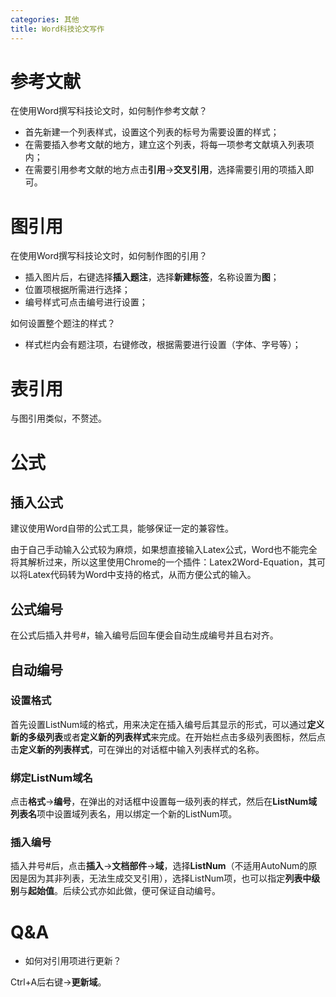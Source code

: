 ```yaml
---
categories: 其他
title: Word科技论文写作
---
```


# 参考文献

在使用Word撰写科技论文时，如何制作参考文献？

- 首先新建一个列表样式，设置这个列表的标号为需要设置的样式；
- 在需要插入参考文献的地方，建立这个列表，将每一项参考文献填入列表项内；
- 在需要引用参考文献的地方点击**引用**→**交叉引用**，选择需要引用的项插入即可。

# 图引用

在使用Word撰写科技论文时，如何制作图的引用？

- 插入图片后，右键选择**插入题注**，选择**新建标签**，名称设置为**图**；
- 位置项根据所需进行选择；
- 编号样式可点击编号进行设置；

如何设置整个题注的样式？

- 样式栏内会有题注项，右键修改，根据需要进行设置（字体、字号等）；

# 表引用

与图引用类似，不赘述。

# 公式

## 插入公式

建议使用Word自带的公式工具，能够保证一定的兼容性。

由于自己手动输入公式较为麻烦，如果想直接输入Latex公式，Word也不能完全将其解析过来，所以这里使用Chrome的一个插件：Latex2Word-Equation，其可以将Latex代码转为Word中支持的格式，从而方便公式的输入。

## 公式编号

在公式后插入井号#，输入编号后回车便会自动生成编号并且右对齐。

## 自动编号

### 设置格式

首先设置ListNum域的格式，用来决定在插入编号后其显示的形式，可以通过**定义新的多级列表**或者**定义新的列表样式**来完成。在开始栏点击多级列表图标，然后点击**定义新的列表样式**，可在弹出的对话框中输入列表样式的名称。

### 绑定ListNum域名

点击**格式**→**编号**，在弹出的对话框中设置每一级列表的样式，然后在**ListNum域列表名**项中设置域列表名，用以绑定一个新的ListNum项。

### 插入编号

插入井号#后，点击**插入**→**文档部件**→**域**，选择**ListNum**（不适用AutoNum的原因是因为其非列表，无法生成交叉引用），选择ListNum项，也可以指定**列表中级别**与**起始值**。后续公式亦如此做，便可保证自动编号。

# Q&A

- 如何对引用项进行更新？

 Ctrl+A后右键→**更新域**。



